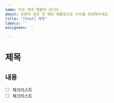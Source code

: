 ```yaml
---
name: 이슈 생성 템플릿 입니다.
about: 브랜치 생성 전 해당 템플릿으로 이슈를 생성해주세요.
title: "[Feat] 제목"
labels: ''
assignees: ''

---
```


# 제목
## 내용
- [ ] 체크리스트
- [ ] 체크리스트
